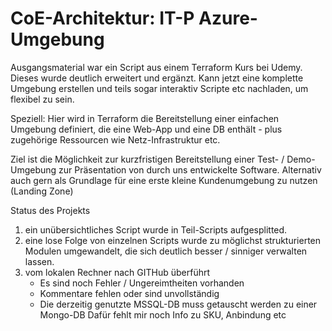 # CoE-Architektur:  IT-P Azure-Umgebung
Ausgangsmaterial war ein Script aus einem Terraform Kurs bei Udemy. Dieses wurde deutlich erweitert und ergänzt. Kann jetzt eine komplette Umgebung erstellen und teils sogar interaktiv Scripte etc nachladen, um flexibel zu sein.


Speziell: 
Hier wird in Terraform die Bereitstellung einer einfachen Umgebung definiert, die eine Web-App und eine DB enthält - plus zugehörige Ressourcen wie Netz-Infrastruktur etc.

Ziel ist die Möglichkeit zur kurzfristigen Bereitstellung einer Test- / Demo-Umgebung zur Präsentation von durch uns entwickelte Software.
Alternativ auch gern als Grundlage für eine erste kleine Kundenumgebung zu nutzen (Landing Zone)


Status des Projekts
1. ein unübersichtliches Script wurde in Teil-Scripts aufgesplitted.
2. eine lose Folge von einzelnen Scripts wurde zu möglichst strukturierten Modulen umgewandelt, die sich deutlich besser / sinniger verwalten lassen.
3. vom lokalen Rechner nach GITHub überführt
	- Es sind noch Fehler / Ungereimtheiten vorhanden
	- Kommentare fehlen oder sind unvollständig
	- Die derzeitig genutzte MSSQL-DB muss getauscht werden zu einer Mongo-DB Dafür fehlt mir noch Info zu SKU, Anbindung etc
